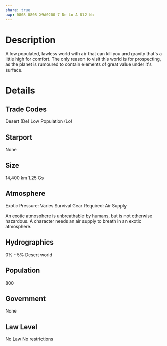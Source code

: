 ```yaml
---
share: true
uwp: 0808 0808 X9A0200-7 De Lo A 812 Na
---
```


# Description
A low populated, lawless world with air that can kill you and gravity that's a little high for comfort. The only reason to visit this world is for prospecting, as the planet is rumoured to contain elements of great value under it's surface.

# Details
## Trade Codes
Desert (De)
Low Population (Lo)

## Starport
None

## Size
14,400 km
1.25 Gs

## Atmosphere
Exotic
Pressure: Varies
Survival Gear Required: Air Supply

An exotic atmosphere is unbreathable by humans, but is not otherwise hazardous. A character needs an air supply to breath in an exotic atmosphere.

## Hydrographics
0% - 5%
Desert world

## Population
800

## Government
None

## Law Level
No Law
No restrictions

